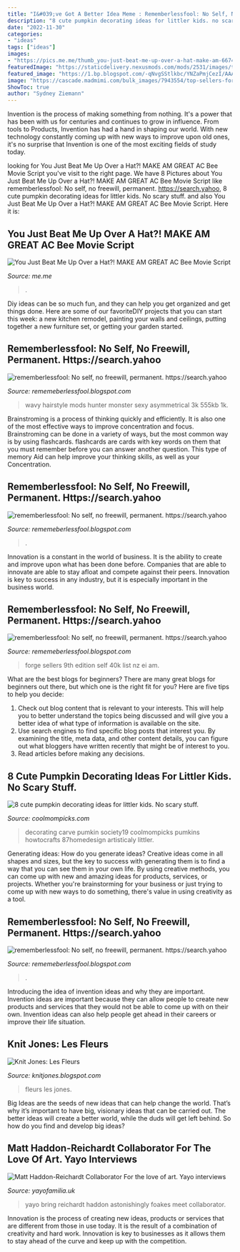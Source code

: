 ```yaml
---
title: "I&#039;ve Got A Better Idea Meme : Rememberlessfool: No Self, No Freewill, Permanent. Https://search.yahoo"
description: "8 cute pumpkin decorating ideas for littler kids. no scary stuff."
date: "2022-11-30"
categories:
- "ideas"
tags: ["ideas"]
images:
- "https://pics.me.me/thumb_you-just-beat-me-up-over-a-hat-make-am-66743627.png"
featuredImage: "https://staticdelivery.nexusmods.com/mods/2531/images/thumbnails/316/316-1539328663-1037757614.jpeg"
featured_image: "https://1.bp.blogspot.com/-qNvgSStlkbc/YNZaPmjCezI/AAAAAAAAm50/ZPB3N_jhe5oFeJIxVchmZ9y0flFbHl7ngCLcBGAsYHQ/w1200-h630-p-k-no-nu/Untitled.png9.png"
image: "https://cascade.madmimi.com/bulk_images/7943554/top-sellers-forge-world20191104-31990-1kx2tzk.jpg?1572872563"
ShowToc: true
author: "Sydney Ziemann"
---
```



Invention is the process of making something from nothing. It's a power that has been with us for centuries and continues to grow in influence. From tools to Products, Invention has had a hand in shaping our world. With new technology constantly coming up with new ways to improve upon old ones, it's no surprise that Invention is one of the most exciting fields of study today.

	

		
looking for You Just Beat Me Up Over a Hat?! MAKE AM GREAT AC Bee Movie Script you've visit to the right page. We have 8 Pictures about You Just Beat Me Up Over a Hat?! MAKE AM GREAT AC Bee Movie Script like rememberlessfool: No self, no freewill, permanent. https://search.yahoo, 8 cute pumpkin decorating ideas for littler kids. No scary stuff. and also You Just Beat Me Up Over a Hat?! MAKE AM GREAT AC Bee Movie Script. Here it is:
		
    
## You Just Beat Me Up Over A Hat?! MAKE AM GREAT AC Bee Movie Script

<img loading=lazy src="https://pics.me.me/thumb_you-just-beat-me-up-over-a-hat-make-am-66743627.png" onerror="this.onerror=null;this.src='https://tse3.mm.bing.net/th?id=OIP.BmNaF0j3dQV3tYVKesVaVwAAAA&amp;pid=15.1';" alt="You Just Beat Me Up Over a Hat?! MAKE AM GREAT AC Bee Movie Script">

_Source: me.me_

>. 

	

Diy ideas can be so much fun, and they can help you get organized and get things done. Here are some of our favoriteDIY projects that you can start this week: a new kitchen remodel, painting your walls and ceilings, putting together a new furniture set, or getting your garden started.

    
## Rememberlessfool: No Self, No Freewill, Permanent. Https://search.yahoo

<img loading=lazy src="https://staticdelivery.nexusmods.com/mods/2531/images/thumbnails/316/316-1539328663-1037757614.jpeg" onerror="this.onerror=null;this.src='https://tse4.mm.bing.net/th?id=OIP.Z4-ZRP4B0Fo_v9VyfLFllAAAAA&amp;pid=15.1';" alt="rememberlessfool: No self, no freewill, permanent. https://search.yahoo">

_Source: rememeberlessfool.blogspot.com_

>wavy hairstyle mods hunter monster sexy asymmetrical 3k 555kb 1k. 

	

Brainstroming is a process of thinking quickly and efficiently. It is also one of the most effective ways to improve concentration and focus. Brainstroming can be done in a variety of ways, but the most common way is by using flashcards. flashcards are cards with key words on them that you must remember before you can answer another question. This type of memory Aid can help improve your thinking skills, as well as your Concentration.

    
## Rememberlessfool: No Self, No Freewill, Permanent. Https://search.yahoo

<img loading=lazy src="https://1.bp.blogspot.com/-qNvgSStlkbc/YNZaPmjCezI/AAAAAAAAm50/ZPB3N_jhe5oFeJIxVchmZ9y0flFbHl7ngCLcBGAsYHQ/w1200-h630-p-k-no-nu/Untitled.png9.png" onerror="this.onerror=null;this.src='https://tse4.mm.bing.net/th?id=OIP.R5nhYK9yLarblJhwGKG9QAHaD4&amp;pid=15.1';" alt="rememberlessfool: No self, no freewill, permanent. https://search.yahoo">

_Source: rememeberlessfool.blogspot.com_

>. 

	

Innovation is a constant in the world of business. It is the ability to create and improve upon what has been done before. Companies that are able to innovate are able to stay afloat and compete against their peers. Innovation is key to success in any industry, but it is especially important in the business world.

    
## Rememberlessfool: No Self, No Freewill, Permanent. Https://search.yahoo

<img loading=lazy src="https://cascade.madmimi.com/bulk_images/7943554/top-sellers-forge-world20191104-31990-1kx2tzk.jpg?1572872563" onerror="this.onerror=null;this.src='https://tse1.mm.bing.net/th?id=OIP.vFuL4_rVphOMhQCXrGrd-QHaD7&amp;pid=15.1';" alt="rememberlessfool: No self, no freewill, permanent. https://search.yahoo">

_Source: rememeberlessfool.blogspot.com_

>forge sellers 9th edition self 40k list nz ei am. 

	

What are the best blogs for beginners?
There are many great blogs for beginners out there, but which one is the right fit for you? Here are five tips to help you decide: 
1. Check out blog content that is relevant to your interests. This will help you to better understand the topics being discussed and will give you a better idea of what type of information is available on the site. 
2. Use search engines to find specific blog posts that interest you. By examining the title, meta data, and other content details, you can figure out what bloggers have written recently that might be of interest to you. 
3. Read articles before making any decisions.

    
## 8 Cute Pumpkin Decorating Ideas For Littler Kids. No Scary Stuff.

<img loading=lazy src="https://coolmompicks.com/wp-content/uploads/2019/10/cute-pumpkins-candy-apple-howtocrafts.jpg" onerror="this.onerror=null;this.src='https://tse1.mm.bing.net/th?id=OIP.d0M3dwXBaDpVHmUIU_BU7QHaLG&amp;pid=15.1';" alt="8 cute pumpkin decorating ideas for littler kids. No scary stuff.">

_Source: coolmompicks.com_

>decorating carve pumkin society19 coolmompicks pumkins howtocrafts 87homedesign artisticaly littler. 

	

Generating ideas: How do you generate ideas?
Creative ideas come in all shapes and sizes, but the key to success with generating them is to find a way that you can see them in your own life. By using creative methods, you can come up with new and amazing ideas for products, services, or projects. Whether you're brainstorming for your business or just trying to come up with new ways to do something, there's value in using creativity as a tool.

    
## Rememberlessfool: No Self, No Freewill, Permanent. Https://search.yahoo

<img loading=lazy src="https://1.bp.blogspot.com/-Nd11eD0ezJ0/XhufHxrfaRI/AAAAAAAAcCw/9_evJQd54hkan3E4qVGRCZek7DevR-ASgCLcBGAsYHQ/s1600/Untitled187.png" onerror="this.onerror=null;this.src='https://tse2.mm.bing.net/th?id=OIP.KjJ1eQQCZN3dAGOsFcvaPAHaEK&amp;pid=15.1';" alt="rememberlessfool: No self, no freewill, permanent. https://search.yahoo">

_Source: rememeberlessfool.blogspot.com_

>. 

	

Introducing the idea of invention ideas and why they are important.
Invention ideas are important because they can allow people to create new products and services that they would not be able to come up with on their own. Invention ideas can also help people get ahead in their careers or improve their life situation.

    
## Knit Jones: Les Fleurs

<img loading=lazy src="https://1.bp.blogspot.com/_X5gvFBIH7fo/TBK__dYLfKI/AAAAAAAACys/a-Io8LAWKU8/s1600/IMG_2592.JPG" onerror="this.onerror=null;this.src='https://tse2.mm.bing.net/th?id=OIP.DyKaxldZ5OQXQaR7ie-UXQHaLG&amp;pid=15.1';" alt="Knit Jones: Les Fleurs">

_Source: knitjones.blogspot.com_

>fleurs les jones. 

	

Big Ideas are the seeds of new ideas that can help change the world. That’s why it’s important to have big, visionary ideas that can be carried out. The better ideas will create a better world, while the duds will get left behind. So how do you find and develop big ideas?

    
## Matt Haddon-Reichardt Collaborator For The Love Of Art. Yayo Interviews

<img loading=lazy src="https://cdn.shopify.com/s/files/1/2156/7915/articles/89597229_219357312539775_6697780260051615744_n_1200x1244.jpg?v=1584053379" onerror="this.onerror=null;this.src='https://tse4.mm.bing.net/th?id=OIP.P5hUSX8wQyxFkOtC32gZggHaHr&amp;pid=15.1';" alt="Matt Haddon-Reichardt Collaborator For the love of art. Yayo interviews">

_Source: yayofamilia.uk_

>yayo bring reichardt haddon astonishingly foakes meet collaborator. 

	

Innovation is the process of creating new ideas, products or services that are different from those in use today. It is the result of a combination of creativity and hard work. Innovation is key to businesses as it allows them to stay ahead of the curve and keep up with the competition.

